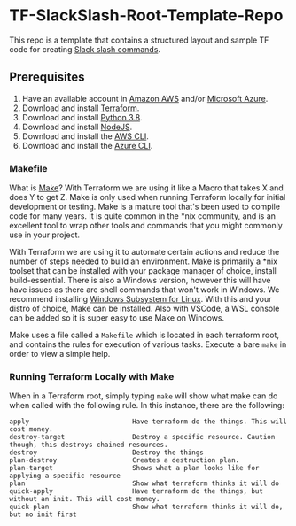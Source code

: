 # TF-SlackSlash-Root-Template-Repo
This repo is a template that contains a structured layout and sample TF code for creating [Slack slash commands](https://api.slack.com/interactivity/slash-commands).


## Prerequisites
1. Have an available account in [Amazon AWS](https://aws.amazon.com/) and/or [Microsoft Azure](https://azure.microsoft.com/en-us/).
2. Download and install [Terraform](https://www.terraform.io/downloads.html).
3. Download and install [Python 3.8](https://www.python.org/downloads/release/python-382/).
4. Download and install [NodeJS](https://nodejs.org/en/).
5. Download and install the [AWS CLI](https://aws.amazon.com/cli/).
6. Download and install the [Azure CLI](https://docs.microsoft.com/en-us/cli/azure/install-azure-cli?view=azure-cli-latest).

### Makefile
What is [Make](https://www.gnu.org/software/make/)? With Terraform we are using it like a Macro that takes X and does Y to get Z. Make is only used when running Terraform locally for initial development or testing.  Make is a mature tool that's been used to compile code for many years.  It is quite common in the \*nix community, and is an excellent tool to wrap other tools and commands that you might commonly use in your project.

With Terraform we are using it to automate certain actions and reduce the number of steps needed to build an environment. Make is primarily a \*nix toolset that can be installed with your package manager of choice, install build-essential. There is also a Windows version, however this will have have issues as there are shell commands that won't work in Windows. We recommend installing [Windows Subsystem for Linux](https://docs.microsoft.com/en-us/windows/wsl/about). With this and your distro of choice, Make can be installed. Also with VSCode, a WSL console can be added so it is super easy to use Make on Windows.

Make uses a file called a `Makefile` which is located in each terraform root, and contains the rules for execution of various tasks.  Execute a bare `make` in order to view a simple help.

### Running Terraform Locally with Make
When in a Terraform root, simply typing `make` will show what make can do when called with the following rule. In this instance, there are the following:
```
apply                          Have terraform do the things. This will cost money.
destroy-target                 Destroy a specific resource. Caution though, this destroys chained resources.
destroy                        Destroy the things
plan-destroy                   Creates a destruction plan.
plan-target                    Shows what a plan looks like for applying a specific resource
plan                           Show what terraform thinks it will do
quick-apply                    Have terraform do the things, but without an init. This will cost money.
quick-plan                     Show what terraform thinks it will do, but no init first
```
